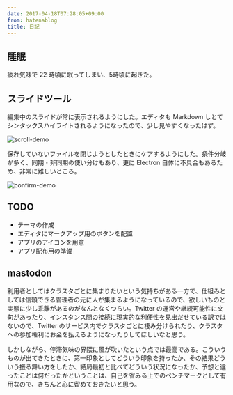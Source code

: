 ```yaml
---
date: 2017-04-18T07:28:05+09:00
from: hatenablog
title: 日記
---
```

## 睡眠

疲れ気味で 22 時頃に眠ってしまい、5時頃に起きた。

## スライドツール

編集中のスライドが常に表示されるようにした。エディタも Markdown しとてシンタックスハイライトされるようになったので、少し見やすくなったはず。

![scroll-demo](https://cloud.githubusercontent.com/assets/111689/25106544/041705b4-2405-11e7-91ae-7abfa05b4128.gif)

保存していないファイルを閉じようとしたときにケアするようにした。条件分岐が多く、同期・非同期の使い分けもあり、更に Electron 自体に不具合もあるため、非常に難しいところ。

![confirm-demo](https://cloud.githubusercontent.com/assets/111689/25107060/11d49614-2408-11e7-9bda-423e91436e85.gif)

## TODO

- テーマの作成
- エディタにマークアップ用のボタンを配置
- アプリのアイコンを用意
- アプリ配布用の準備

## mastodon

利用者としてはクラスタごとに集まりたいという気持ちがある一方で、仕組みとしては信頼できる管理者の元に人が集まるようになっているので、欲しいものと実態に少し乖離があるのがなんとなくつらい。Twitter の運営や継続可能性に文句があったり、インスタンス間の接続に現実的な利便性を見出だせている訳ではないので、Twitter のサービス内でクラスタごとに棲み分けられたり、クラスタへの参加権利にお金を払えるようになったりしてほしいなと思う。

しかしながら、停滞気味の界隈に風が吹いたという点では最高である。こういうものが出てきたときに、第一印象としてどういう印象を持ったか、その結果どういう振る舞い方をしたか、結局最初と比べてどういう状況になったか、予想と違ったことは何だったかということは、自己を省みる上でのベンチマークとして有用なので、きちんと心に留めておきたいと思う。

